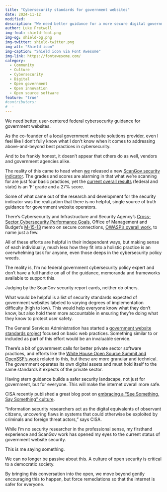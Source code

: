```yaml
---
title: "Cybersecurity standards for government websites"
date: 2024-11-12
modified: 
description: "We need better guidance for a more secure digital government experience."
author: Luke Fretwell
img-feat: shield-feat.png
img-og: shield-og.png
img-twitter: shield-twitter.png
img-alt: "Shield icon"
img-caption: "Shield icon via Font Awesome"
img-link: https://fontawesome.com/
category:
  - Community
  - Culture
  - Cybersecurity
  - Digital
  - Open government
  - Open innovation
  - Open source software
feature: "true"
#contributors:
#  - 
---
```


We need better, user-centered federal cybersecurity guidance for government websites.

As the co-founder of a local government website solutions provider, even I feel like I don’t fully know what I don’t know when it comes to addressing above-and-beyond best practices in cybersecurity.

And to be frankly honest, it doesn’t appear that others do as well, vendors and government agencies alike.

The reality of this came to head when [we](https://civichackingagency.org) released a new [ScanGov security indicator](https://docs.scangov.org/blog/new-gov-website-security-grades-scores). The grades and scores are alarming in that what we’re scanning for are just four basic practices, yet the [current overall results](https://scangov.org/?field=security&level=1) (federal and state) is an ‘F’ grade and a 27% score.

Some of what came out of the research and development for the security indicator was the realization that there is no helpful, single source of truth guidance for government website operators.

There’s Cybersecurity and Infrastructure and Security Agency’s [Cross-Sector Cybersecurity Performance Goals](https://www.cisa.gov/cross-sector-cybersecurity-performance-goals), Office of Management and Budget’s [M-15-13](https://www.whitehouse.gov/wp-content/uploads/legacy_drupal_files/omb/memoranda/2015/m-15-13.pdf) memo on secure connections, [OWASP’s overall work](https://owasp.org), to name just a few.

All of these efforts are helpful in their independent ways, but making sense of each individually, much less how they fit into a holistic practice is an overwhelming task for anyone, even those deeps in the cybersecurity policy weeds.

The reality is, I’m no federal government cybersecurity policy expert and don’t have a full handle on all of the guidance, memoranda and frameworks available to support this.

Judging by the ScanGov security report cards, neither do others.

What would be helpful is a list of security standards expected of government websites labeled to varying degrees of implementation difficulty (high to low). This would help everyone know what they don’t know, but also hold them more accountable in ensuring they’re doing what they know to protect user safety.

The General Services Administration has started a [government website standards project](https://govfresh.com/signal/federal-government-website-standards) focused on basic web practices. Something similar to or included as part of this effort would be an invaluable service.

There’s a bit of government calls for better private sector software practices, and efforts like the [White House Open Source Summit and OpenSSF’s work](https://openssf.org/press-release/2023/09/13/openssf-gathers-us-government-and-industry-leaders-at-secure-open-source-software-summit-2023/) related to this, but these are more granular and technical. The government operates its own digital assets and must hold itself to the same standards it expects of the private sector.

Having stern guidance builds a safer security landscape, not just for government, but for everyone. This will make the internet overall more safe.

CISA recently published a great blog post on [embracing a “See Something, Say Something” culture](https://www.cisa.gov/news-events/news/engaging-security-researchers-embracing-see-something-say-something-culture).

“Information security researchers act as the digital equivalents of observant citizens, uncovering flaws in systems that could otherwise be exploited by criminals and foreign threat actors,” says CISA.

While I’m no security researcher in the professional sense, my firsthand experience and ScanGov work has opened my eyes to the current status of government website security.

This is me saying something.

We can no longer be passive about this. A culture of open security is critical to a democratic society.

By bringing this conversation into the open, we move beyond gently encouraging this to happen, but force remediations so that the internet is safer for everyone.